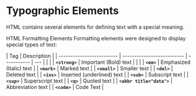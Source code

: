 # Typographic Elements

HTML contains several elements for defining text with a special meaning.

HTML Formatting Elements
Formatting elements were designed to display special types of text:

| Tag                       | Description                |
| ------------------------- | -------------------------- | ----------- | --- |
| <!--                      | **`<b>`**                  | Bold text   | --> |
| **`<strong>`**            | Important (Bold) text      |
| <!--                      | **`<i>`**                  | Italic text | --> |
| **`<em>`**                | Emphasized (Italic) text   |
| **`<mark>`**              | Marked text                |
| **`<small>`**             | Smaller text               |
| **`<del>`**               | Deleted text               |
| **`<ins>`**               | Inserted (underlined) text |
| **`<sub>`**               | Subscript text             |
| **`<sup>`**               | Superscript text           |
| **`<q>`**                 | Quoted text                |
| **`<abbr title="data">`** | Abbreviation text          |
| **`<code>`** | Code Text          |
